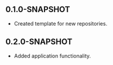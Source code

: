 ## 0.1.0-SNAPSHOT
*   Created template for new repositories.

## 0.2.0-SNAPSHOT

* Added application functionality.